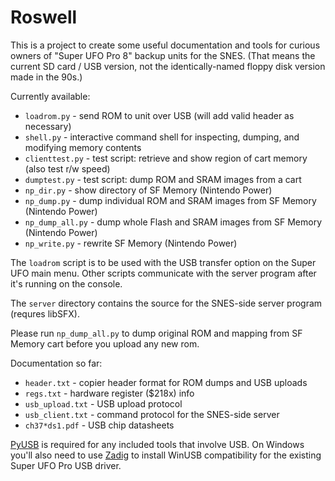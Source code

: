 Roswell
=======

This is a project to create some useful documentation and tools for curious owners of "Super UFO Pro 8" backup units for the SNES. (That means the current SD card / USB version, not the identically-named floppy disk version made in the 90s.)

Currently available:
* `loadrom.py` - send ROM to unit over USB (will add valid header as necessary)
* `shell.py` - interactive command shell for inspecting, dumping, and modifying memory contents
* `clienttest.py` - test script: retrieve and show region of cart memory (also test r/w speed)
* `dumptest.py` - test script: dump ROM and SRAM images from a cart
* `np_dir.py` - show directory of SF Memory (Nintendo Power)
* `np_dump.py` - dump individual ROM and SRAM images from SF Memory (Nintendo Power)
* `np_dump_all.py` - dump whole Flash and SRAM images from SF Memory (Nintendo Power)
* `np_write.py` - rewrite SF Memory (Nintendo Power)

The `loadrom` script is to be used with the USB transfer option on the Super UFO main menu. Other scripts communicate with the server program after it's running on the console.

The `server` directory contains the source for the SNES-side server program (requres libSFX).

Please run `np_dump_all.py` to dump original ROM and mapping from SF Memory cart before you upload any new rom.

Documentation so far:
* `header.txt` - copier header format for ROM dumps and USB uploads
* `regs.txt` - hardware register ($218x) info
* `usb_upload.txt` - USB upload protocol
* `usb_client.txt` - command protocol for the SNES-side server
* `ch37*ds1.pdf` - USB chip datasheets

[PyUSB](https://github.com/pyusb/pyusb) is required for any included tools that involve USB. On Windows you'll also need to use [Zadig](https://zadig.akeo.ie) to install WinUSB compatibility for the existing  Super UFO Pro USB driver.
